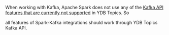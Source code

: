 When working with Kafka, Apache Spark does not use any of the [Kafka API features that are currently not supported](./constraints.md) in YDB Topics. So

all features of Spark-Kafka integrations should work through YDB Topics Kafka API.